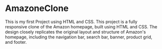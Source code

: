 # AmazoneClone
This is my first Project using HTML and CSS.
This project is a fully responsive clone of the Amazon homepage, built using HTML and CSS. The design closely replicates the original layout and structure of Amazon's homepage, including the navigation bar, search bar, banner, product grid, and footer.

